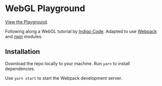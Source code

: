 # WebGL Playground

[View the Playground](http://webglplayground.surge.sh/).

Following along a WebGL tutorial by [Indigo Code](https://www.youtube.com/channel/UCufDmM2MGQlbfS3luzgVDxw). Adapted to use [Webpack](https://webpack.js.org) and [npm](https://www.npmjs.com/) modules.

## Installation

Download the repo locally to your machine. Run `yarn` to install dependencies.

Use `yarn start` to start the Webpack development server.